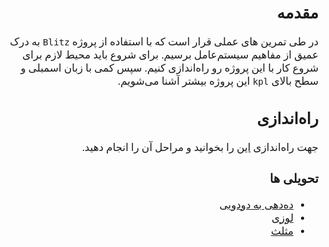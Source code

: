 <style>
@import url('https://fonts.googleapis.com/css2?family=Lateef&display=swap');
</style>

<div dir="rtl" style="font-family: 'Lateef', cursive;font-size:1.2em" markdown="1">

## مقدمه
در طی تمرین های عملی قرار است که با استفاده از پروژه `Blitz` به درک عمیق از مفاهیم سیستم‌عامل برسیم.
برای شروع باید محیط لازم برای شروع کار با این پروژه رو راه‌اندازی کنیم. سپس کمی با زبان اسمبلی و سطح بالای `kpl`  این پروژه بیشتر آشنا می‌شویم.
## راه‌اندازی
جهت راه‌اندازی [این](./blitz_tools.md) را بخوانید و مراحل آن را انجام دهید.
### تحویلی ها

- [ده‌دهی به دو‌دویی](./DecimalToBinary/question_content.md)
- [لوزی](./Diamond/question_content.md)
- [مثلث](./Triangle/question_content.md)
</div>
